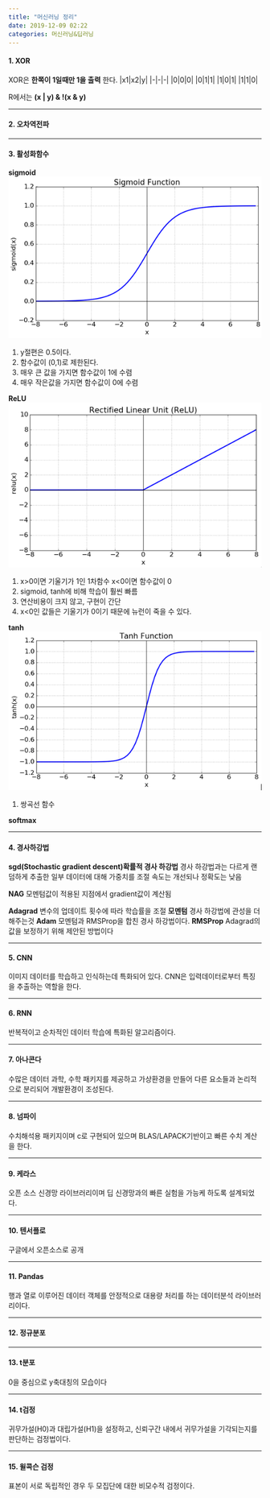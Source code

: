 ```yaml
---
title: "머신러닝 정리"
date: 2019-12-09 02:22
categories: 머신러닝&딥러닝
---
```


#### 1.	XOR
XOR은 **한쪽이 1일때만 1을 출력** 한다.
|x1|x2|y|
|-|-|-|
|0|0|0|
|0|1|1|
|1|0|1|
|1|1|0|

R에서는  **(x | y) & !(x & y)**


* * *
#### 2.	오차역전파

* * *
#### 3.	활성화함수
**sigmoid**
![sigmoid](/assets/images/sigmoid.PNG)
1. y절편은 0.5이다.
2. 함수값이 (0,1)로 제한된다.
3. 매우 큰 값을 가지면 함수값이 1에 수렴
4. 매우 작은값을 가지면 함수값이 0에 수렴

**ReLU**
![ReLU](/assets/images/ReLU.PNG)
1. x>0이면 기울기가 1인 1차함수  x<0이면 함수값이 0
2. sigmoid, tanh에 비해 학습이 훨씬 빠름
3. 연산비용이 크지 않고, 구현이 간단
4. x<0인 값들은 기울기가 0이기 때문에 뉴런이 죽을 수 있다.

**tanh**
![tanh](/assets/images/Tanh.PNG)
1. 쌍곡선 함수


**softmax**


* * *
#### 4.	경사하강법
**sgd(Stochastic gradient descent)확률적 경사 하강법**
 경사 하강법과는 다르게 랜덤하게 추출한 일부 데이터에 대해 가중치를 조절
 속도는 개선되나 정확도는 낮음

**NAG**
모멘텀값이 적용된 지점에서 gradient값이 계산됨

**Adagrad**
변수의 업데이트 횟수에 따라 학습률을 조절
**모멘텀**
경사 하강법에 관성을 더해주는것
**Adam**
모멘텀과 RMSProp을 합친 경사 하강법이다.
**RMSProp**
Adagrad의 값을 보정하기 위해 제안된 방법이다


* * *
#### 5.	CNN
이미지 데이터를 학습하고 인식하는데 특화되어 있다.
CNN은 입력데이터로부터 특징을 추출하는 역할을 한다.

* * *
#### 6.	RNN
반복적이고 순차적인 데이터 학습에 특화된 알고리즘이다.
* * *
#### 7.	아나콘다
수많은 데이터 과학, 수학 패키지를 제공하고 가상환경을 만들어 다른 요소들과 논리적으로 분리되어 개발환경이 조성된다.
* * *
#### 8.	넘파이
수치해석용 패키지이며 c로 구현되어 있으며 BLAS/LAPACK기반이고 빠른 수치 계산을 한다.
* * *
#### 9.	케라스
오픈 소스 신경망 라이브러리이며 딥 신경망과의 빠른 실험을 가능케 하도록 설계되었다.
* * *
#### 10.	텐서플로
구글에서 오픈소스로 공개

* * *
#### 11.	Pandas
행과 열로 이루어진 데이터 객체를 안정적으로 대용량 처리를 하는 데이터분석 라이브러리이다.
* * *
#### 12.	정규분포

* * *
#### 13.	t분포
0을 중심으로 y축대칭의 모습이다

* * *
#### 14.	t검정
귀무가설(H0)과 대립가설(H1)을 설정하고, 신뢰구간 내에서 귀무가설을 기각되는지를 판단하는 검정법이다.

* * *
#### 15.	윌콕슨 검정
 표본이 서로 독립적인 경우 두 모집단에 대한 비모수적 검정이다.
